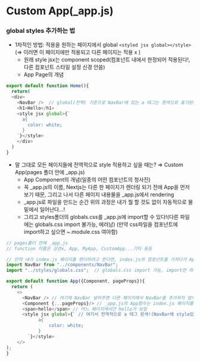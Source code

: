 # Custom App(_app.js)
### global styles 추가하는 법
- 1차적인 방법: 적용을 원하는 페이지에서 global `<styled jsx global></style>`(⇒ 이러면 이 페이지에만 적용되고 다른 페이지는 적용 x )  
  - 원래 style jsx는 component scoped(컴포넌트 내에서 한정되어 적용된다!, 다른 컴포넌트 스타일 설정 신경 안씀)
  - App Page의 개념
```javascript
export default function Home(){
  return(
  <div>
    <NavBar />  // global(전역) 기준으로 NavBar에 있는 a 태그는 흰색으로 표기된다!(NavBar에 style있다면 NavBar 스타일이 우선되긴 함)
    <h1>Hello</h1>
    <style jsx global>{`
      a{
        color: white;
      }
    `}</style>
    </div>
  )
}
```
- 말 그대로 모든 페이지들에 전역적으로 style 적용하고 싶을 때는? ⇒ Custom App(pages 폴더 안에 _app.js)
  - App Component의 개념(일종의 어떤 컴포넌트의 청사진)
  - 꼭 _app.js의 이름, Nextjs는 다른 한 페이지가 렌더링 되기 전에 App을 먼저 보기 때문, 그리고 나서 다른 페이지 내용물을 _app.js에서 rendering   
  - _app.js로 파일을 만드는 순간 위의 과정은 내가 뭘 할 것도 없이 자동적으로 물 밑에서 일어난다...!
  - 그리고 styles폴더의 globals.css를 _app.js에 import할 수 있다!(다른 파일에는 globals.css import 불가능, 에러남)
    (만약 css파일을 컴포넌트에 import하고 싶으면 ~.module.css 여야함)
```javascript
// pages폴더 안에 _app.js
// function 이름은 상관x, App, MyApp, CustomApp...기타 등등

// 만약 내가 index.js 페이지를 렌더하려고 한다면, index.js의 컴포넌트를 가져다가 App의 props인 Component로 App 함수에 전달해줌
import NavBar from "../components/NavBar"; 
import "../styles/globals.css";  // globals.css import 가능, import만 하면 적용됨

export default function App({Component, pageProps}){
  return (
    <>
      <NavBar /> // 여기에 NavBar 넣어주면 다른 페이지에서 NavBar를 추가하지 않아도 된다!, 모든 페이지는 NavBar 밑의 Component에서 렌더링 될 거니까!
      <Component {...pageProps}/> // _app.js의 App함수는 index.js 페이지를 렌더한다
      <span>hello</span> // 어느 페이지에서건 hello가 보임
      <style jsx global>{` // 여기서 전역적으로 a 태그 흰색!(NavBar에 style있다면 NavBar 스타일이 우선되긴 함)
            a{
                color: white;
            }
        `}</style>
    </>
);
}
```
